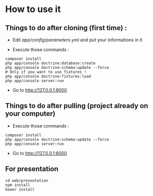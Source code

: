 # How to use it

## Things to do after cloning (first time) :

* Edit _app/config/parameters.yml_ and put your informations in it

* Execute those commands :
```
composer install
php app/console doctrine:database:create
php app/console doctrine:schema:update --force
# Only if you want to use fixtures !
php app/console doctrine:fixtures:load
php app/console server:run
```

* Go to http://127.0.0.1:8000

## Things to do after pulling (project already on your computer)

* Execute those commands :
```
composer install
php app/console doctrine:schema:update --force
php app/console server:run
```

* Go to http://127.0.0.1:8000


## For presentation

```
cd web/presentation
npm install
bower install
```
